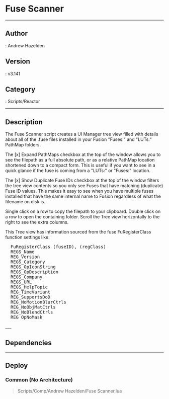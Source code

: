 # Fuse Scanner
___

## Author
 : Andrew Hazelden

## Version
 : v3.141

## Category
 : Scripts/Reactor
___

## Description
<p>The Fuse Scanner script creates a UI Manager tree view filled with details about all of the .fuse files installed in your Fusion "Fuses:" and "LUTs:" PathMap folders.</p>

<p>The [x] Expand PathMaps checkbox at the top of the window allows you to see the filepath as a full absolute path, or as a relative PathMap location shortened down to a compact form. This is useful if you want to see in a quick glance if the fuse is coming from a "LUTs:" or "Fuses:" location.</p>

<p>The [x] Show Duplicate Fuse IDs checkbox at the top of the window filters the tree view contents so you only see Fuses that have matching (duplicate) Fuse ID values. This makes it easy to see when you have multiple fuses installed that have the same internal name to Fusion regardless of what the filename on disk is.</p>

<p>Single click on a row to copy the filepath to your clipboard. Double click on a row to open the containing folder. Scroll the Tree view horizontally to the right to see the extra columns.</p>

<p>This Tree view has information sourced from the fuse FuRegisterClass function settings like:</p>

<pre>
  FuRegisterClass (fuseID), (regClass)
  REGS_Name
  REG_Version
  REGS_Category
  REGS_OpIconString
  REGS_OpDescription
  REGS_Company
  REGS_URL
  REGS_HelpTopic
  REG_TimeVariant
  REG_SupportsDoD
  REG_NoMotionBlurCtrls
  REG_NoObjMatCtrls
  REG_NoBlendCtrls
  REG_OpNoMask
</pre>___

## Dependencies


___

## Deploy

### Common (No Architecture)

> Scripts/Comp/Andrew Hazelden/Fuse Scanner.lua  
